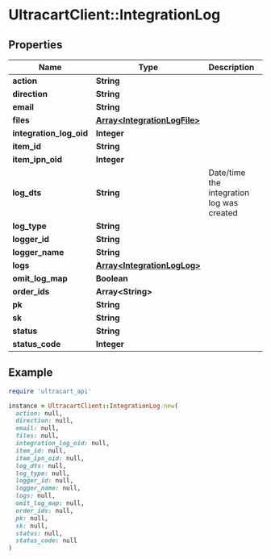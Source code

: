 # UltracartClient::IntegrationLog

## Properties

| Name | Type | Description | Notes |
| ---- | ---- | ----------- | ----- |
| **action** | **String** |  | [optional] |
| **direction** | **String** |  | [optional] |
| **email** | **String** |  | [optional] |
| **files** | [**Array&lt;IntegrationLogFile&gt;**](IntegrationLogFile.md) |  | [optional] |
| **integration_log_oid** | **Integer** |  | [optional] |
| **item_id** | **String** |  | [optional] |
| **item_ipn_oid** | **Integer** |  | [optional] |
| **log_dts** | **String** | Date/time the integration log was created | [optional] |
| **log_type** | **String** |  | [optional] |
| **logger_id** | **String** |  | [optional] |
| **logger_name** | **String** |  | [optional] |
| **logs** | [**Array&lt;IntegrationLogLog&gt;**](IntegrationLogLog.md) |  | [optional] |
| **omit_log_map** | **Boolean** |  | [optional] |
| **order_ids** | **Array&lt;String&gt;** |  | [optional] |
| **pk** | **String** |  | [optional] |
| **sk** | **String** |  | [optional] |
| **status** | **String** |  | [optional] |
| **status_code** | **Integer** |  | [optional] |

## Example

```ruby
require 'ultracart_api'

instance = UltracartClient::IntegrationLog.new(
  action: null,
  direction: null,
  email: null,
  files: null,
  integration_log_oid: null,
  item_id: null,
  item_ipn_oid: null,
  log_dts: null,
  log_type: null,
  logger_id: null,
  logger_name: null,
  logs: null,
  omit_log_map: null,
  order_ids: null,
  pk: null,
  sk: null,
  status: null,
  status_code: null
)
```

